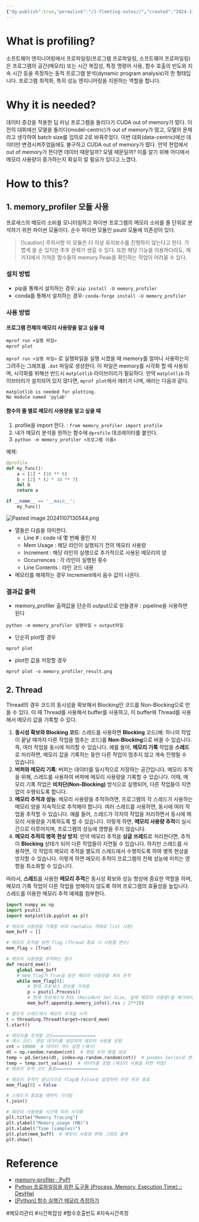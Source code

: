 ```yaml
---
{"dg-publish":true,"permalink":"/1-fleeting-notes//","created":"2024-11-07T10:44:50.343+09:00","updated":"2024-11-07T13:29:00.320+09:00"}
---
```



# What is profiling?

소프트웨어 엔지니어링에서 프로파일링(프로그램 프로파일링, 소프트웨어 프로파일링)은 프로그램의 공간(메모리) 또는 시간 복잡성, 특정 명령어 사용, 함수 호출의 빈도와 지속 시간 등을 측정하는 동적 프로그램 분석(dynamic program analysis)의 한 형태입니다.
프로그램 최적화, 특히 성능 엔지니어링을 지원하는 역할을 합니다.

# Why it is needed?

데이터 증강을 적용한 딥 러닝 프로그램을 돌리다가 CUDA out of memory가 떴다.
이전의 대회에선 모델을 돌리다(model-centric)가 out of memory가 떴고, 모델의 문제라고 생각하여 batch size를 임의로 2로 바꿔주었다. 이번 대회(data-centric)에선 데이터만 변경시켜주었음에도 불구하고 CUDA out of memory가 떴다. 
만약 현업에서 out of memory가 뜬다면 데이터 때문일까? 모델 때문일까? 이를 알기 위해 어디에서 메모리 사용량이 증가하는지 확실히 알 필요가 있다고 느꼈다.

# How to this?

## 1. memory_profiler 모듈 사용

프로세스의 메모리 소비를 모니터링하고 파이썬 프로그램의 메모리 소비를 줄 단위로 분석하기 위한 파이썬 모듈이다. 순수 파이썬 모듈인 psutil 모듈에 의존성이 있다.

>[!caution] 주의사항 
>이 모듈은 더 이상 유지보수를 진행하지 않는다고 한다.
>가볍게 쓸 순 있지만 추후 문제가 생길 수 있다.
>또한 해당 기능을 이용하더라도, 패키지에서 가져온 함수들의 memory Peak을 확인하는 작업이 어려울 수 있다.
>

### 설치 방법

- pip을 통해서 설치하는 경우: `pip install -U memory_profiler`
- conda를 통해서 설치하는 경우: `conda-forge install -U memory_profiler`

### 사용 방법

#### 프로그램 전체의 메모리 사용량을 알고 싶을 때

```cmd
mprof run <실행 파일>
mprof plot
```

`mprof run <실행 파일>` 로 실행파일을 실행 시켰을 때 memory를 얼마나 사용하는지 그려주는 그래프를 `.dat` 파일로 생성한다. 이 파일은 memory를 시각화 할 때 사용되며, 시각화를 위해선 반드시 `matplotlib` 라이브러리가 필요하다.
만약 `matplotlib` 라이브러리가 설치되어 있지 않다면, `mprof plot`에서 에러가 나며, 에러는 다음과 같다.

```
matplotlib is needed for plotting.
No module named 'pylab'
```

#### 함수의 줄 별로 메모리 사용량을 알고 싶을 때

1. profile을 import 한다. : `from memory_profiler import profile`
2. 내가 메모리 분석을 원하는 함수에 `@profile` 데코레이터를 붙인다.
3. `python -m memory_profiler <프로그램 이름>`

예제:

```python
@profile
def my_func():
    a = [1] * (10 ** 6)
    b = [2] * (2 * 10 ** 7)
    del b
    return a

if __name__ == '__main__':
    my_func()

```


![Pasted image 20241107130544.png](/img/user/AttachedFiles/Pasted%20image%2020241107130544.png)

- 열들은 다음을 의미한다.
    - Line # : code 내 몇 번째 줄인 지 
    - Mem Usage : 해당 라인이 실행되기 전의 메모리 사용량
    - Increment : 해당 라인의 실행으로 추가적으로 사용된 메모리의 양
    - Occurrences : 각 라인이 실행된 횟수
    - Line Contents : 라인 코드 내용
- 메모리를 해제하는 경우 Increment에서 음수 값이 나온다.

### 결과값 출력

- memory_profiler 출력값을 단순히 output으로 만들경우 : pipeline을 사용하면 된다
```
python -m memory_profiler 실행파일 > output파일
```

- 단순히 plot할 경우
```
mprof plot 
```

- plot한 값을 저장할 경우
```
mprof plot -o memory_profiler_result.png
```

## 2. Thread

Thread의 경우 코드의 동시성을 확보해서 Blocking인 코드를 Non-Blocking으로 만들 수 있다. 이 때 Thread를 사용해서 buffer를 사용하고, 이 buffer에 Thread를 사용해서 메모리 값을 기록할 수 있다.
1. **동시성 확보와 Blocking 코드**: 스레드를 사용하면 **Blocking** 코드(예: 하나의 작업이 끝날 때까지 다른 작업을 멈추는 코드)를 **Non-Blocking**으로 바꿀 수 있습니다. 즉, 여러 작업을 동시에 처리할 수 있습니다. 예를 들어, **메모리 기록** 작업을 **스레드**로 처리하면, 메모리 값을 기록하는 동안 다른 작업이 멈추지 않고 계속 진행될 수 있습니다.
2. **버퍼와 메모리 기록**: 버퍼는 데이터를 일시적으로 저장하는 공간입니다. 메모리 추적을 위해, 스레드를 사용하여 버퍼에 메모리 사용량을 기록할 수 있습니다. 이때, 메모리 기록 작업은 **비차단(Non-Blocking)** 방식으로 실행되어, 다른 작업들이 지연 없이 수행되도록 합니다.
3. **메모리 추적과 성능**: 메모리 사용량을 추적하려면, 프로그램의 각 스레드가 사용하는 메모리 양을 지속적으로 추적해야 합니다. 여러 스레드를 사용하면, 동시에 여러 작업을 추적할 수 있습니다. 예를 들어, 스레드가 각자의 작업을 처리하면서 동시에 메모리 사용량을 기록하도록 할 수 있습니다. 이렇게 하면, **메모리 사용량 추적**이 실시간으로 이루어지며, 프로그램의 성능에 영향을 주지 않습니다.    
4. **메모리 추적의 병목 현상 방지**: 만약 메모리 추적을 **싱글 쓰레드**로 처리한다면, 추적이 **Blocking** 상태가 되어 다른 작업들이 지연될 수 있습니다. 하지만 스레드를 사용하면, 각 작업의 메모리 추적을 별도의 스레드에서 수행하도록 하여 병목 현상을 방지할 수 있습니다. 이렇게 하면 메모리 추적이 프로그램의 전체 성능에 미치는 영향을 최소화할 수 있습니다.
    
따라서, **스레드**를 사용한 **메모리 추적**은 동시성 확보와 성능 향상에 중요한 역할을 하며, 메모리 기록 작업이 다른 작업을 방해하지 않도록 하여 프로그램의 효율성을 높입니다.
스레드를 이용한 메모리 추적 예제를 첨부한다.

```python
import numpy as np
import psutil
import matplotlib.pyplot as plt

# 메모리 사용량을 기록할 버퍼 (mutable 객체로 list 사용)
mem_buff = []

# 메모리 추적을 위한 flag (Thread 종료 시 사용할 변수)
mem_flag = [True]

# 메모리 사용량을 추적하는 함수
def record_mem():    
    global mem_buff
    # mem_flag가 True일 동안 메모리 사용량을 계속 추적
    while mem_flag[0]:
        # 현재 프로세스 정보를 가져옴
        p = psutil.Process()        
        # 현재 프로세스의 RSS (Resident Set Size, 실제 메모리 사용량)을 메가바이트 단위로 저장
        mem_buff.append(p.memory_info().rss / 2**20)

# 별도의 스레드에서 메모리 추적을 시작
t = threading.Thread(target=record_mem)
t.start()

# 메모리를 추적할 코드================
# 예시 코드: 랜덤 데이터를 생성하여 메모리 사용을 유발
cnt = 10000  # 데이터 개수 설정 (예시)
dt = np.random.random(cnt)  # 랜덤 숫자 배열 생성
temp = pd.Series(dt, index=np.random.random(cnt))  # pandas Series로 변환
temp = temp.sort_values()  # 데이터를 정렬 (메모리 사용을 위한 작업)
# 메모리 추적 코드 종료================

# 메모리 추적이 끝났으므로 flag를 False로 설정하여 무한 루프 종료
mem_flag[0] = False

# 스레드가 종료될 때까지 기다림
t.join()

# 메모리 사용량을 시간에 따라 시각화
plt.title("Memory Tracing")
plt.ylabel("Memory_usage (MB)")
plt.xlabel("Time (samples)")
plt.plot(mem_buff)  # 메모리 사용량 변화 그래프 출력
plt.show()

```


# Reference

- [memory-profiler · PyPI](https://pypi.org/project/memory-profiler/)
- [Python 프로파일링을 위한 도구들 (Process, Memory, Execution Time) :: DevHwi](https://devhwi.tistory.com/39)
- [\[Python\] 함수 실행간 메모리 측정하기](https://devocean.sk.com/blog/techBoardDetail.do?ID=165364&boardType=techBlog)


#메모리관리 #시간복잡성 #함수호출빈도 #지속시간측정